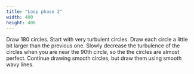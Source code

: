 ```yaml
---
title: "Loop phase 2"
width: 400
height: 400
---
```

Draw 180 circles. Start with very turbulent circles. Draw each circle a little bit larger than the previous one. Slowly decrease the turbulence of the circles when you are near the 90th circle, so the the circles are almost perfect. Continue drawing smooth circles, but draw them using smooth wavy lines.

